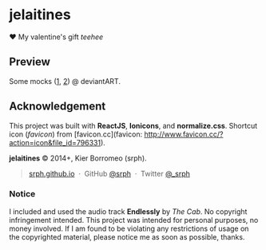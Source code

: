 # jelaitines
:heart: My valentine's gift *teehee*

## Preview

Some mocks ([1](http://fav.me/d8fvbev), [2](http://fav.me/d8fva4o)) @ deviantART.

## Acknowledgement

This project was built with **ReactJS**, **Ionicons**, and **normalize.css**. Shortcut icon (*favicon*) from [favicon.cc](favicon: http://www.favicon.cc/?action=icon&file_id=796331).

**jelaitines** © 2014+, Kier Borromeo (srph).

> [srph.github.io](http://srph.github.io) &nbsp;&middot;&nbsp;
> GitHub [@srph](https://github.com/srph) &nbsp;&middot;&nbsp;
> Twitter [@_srph](https://twitter.com/_srph)

### Notice

I included and used the audio track **Endlessly** by *The Cab*. No copyright infringement intended. This project was intended for personal purposes, no money involved. If I am found to be violating any restrictions of usage on the copyrighted material, please notice me as soon as possible, thanks.